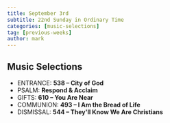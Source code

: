 ```yaml
---
title: September 3rd 
subtitle: 22nd Sunday in Ordinary Time
categories: [music-selections]
tag: [previous-weeks]
author: mark
---
```


## Music Selections

- ENTRANCE: **538 – City of God**
- PSALM: **Respond & Acclaim**
- GIFTS: **610 – You Are Near**
- COMMUNION: **493 – I Am the Bread of Life**
- DISMISSAL: **544 – They'll Know We Are Christians**

